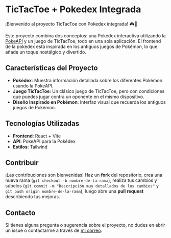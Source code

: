# TicTacToe + Pokedex Integrada

¡Bienvenido al proyecto TicTacToe con Pokedex integrada! 🎮📖

Este proyecto combina dos conceptos: una Pokédex interactiva utilizando la [PokeAPI](https://pokeapi.co/) y un juego de TicTacToe, todo en una sola aplicación. El frontend de la pokedex está inspirada en los antiguos juegos de Pokémon, lo que añade un toque nostálgico y divertido.

## Características del Proyecto

- **Pokédex**: Muestra información detallada sobre los diferentes Pokémon usando la PokeAPI.
- **Juego TicTacToe**: Un clásico juego de TicTacToe, pero con condiciones que puedes jugar contra un oponente en el mismo dispositivo.
- **Diseño Inspirado en Pokémon**: Interfaz visual que recuerda los antiguos juegos de Pokémon.

## Tecnologías Utilizadas

- **Frontend**: React + Vite
- **API**: PokeAPI para la Pokédex
- **Estilos**: Tailwind

##

## Contribuir

¡Las contribuciones son bienvenidas! Haz un **fork** del repositorio, crea una nueva rama (`git checkout -b nombre-de-la-rama`), realiza tus cambios y súbelos (`git commit -m "Descripción muy detallados de los cambios"` y `git push origin nombre-de-la-rama`), luego abre una **pull request** describiendo tus mejoras.

## Contacto

Si tienes alguna pregunta o sugerencia sobre el proyecto, no dudes en abrir un issue o contactarme a través de [mi correo](mailto:cmmh.developer@gmail.com).
